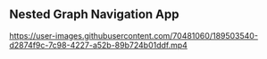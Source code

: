 ## Nested Graph Navigation App



https://user-images.githubusercontent.com/70481060/189503540-d2874f9c-7c98-4227-a52b-89b724b01ddf.mp4

